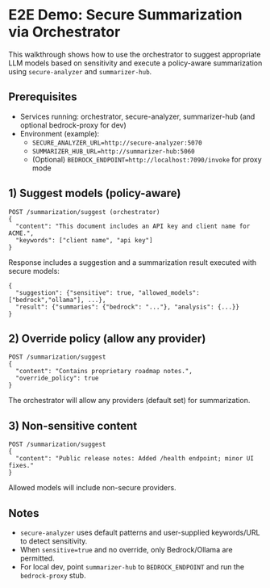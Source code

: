 # E2E Demo: Secure Summarization via Orchestrator

This walkthrough shows how to use the orchestrator to suggest appropriate LLM models based on sensitivity and execute a policy-aware summarization using `secure-analyzer` and `summarizer-hub`.

## Prerequisites
- Services running: orchestrator, secure-analyzer, summarizer-hub (and optional bedrock-proxy for dev)
- Environment (example):
  - `SECURE_ANALYZER_URL=http://secure-analyzer:5070`
  - `SUMMARIZER_HUB_URL=http://summarizer-hub:5060`
  - (Optional) `BEDROCK_ENDPOINT=http://localhost:7090/invoke` for proxy mode

## 1) Suggest models (policy-aware)
```
POST /summarization/suggest (orchestrator)
{
  "content": "This document includes an API key and client name for ACME.",
  "keywords": ["client name", "api key"]
}
```
Response includes a suggestion and a summarization result executed with secure models:
```
{
  "suggestion": {"sensitive": true, "allowed_models": ["bedrock","ollama"], ...},
  "result": {"summaries": {"bedrock": "..."}, "analysis": {...}}
}
```

## 2) Override policy (allow any provider)
```
POST /summarization/suggest
{
  "content": "Contains proprietary roadmap notes.",
  "override_policy": true
}
```
The orchestrator will allow any providers (default set) for summarization.

## 3) Non-sensitive content
```
POST /summarization/suggest
{
  "content": "Public release notes: Added /health endpoint; minor UI fixes."
}
```
Allowed models will include non-secure providers.

## Notes
- `secure-analyzer` uses default patterns and user-supplied keywords/URL to detect sensitivity.
- When `sensitive=true` and no override, only Bedrock/Ollama are permitted.
- For local dev, point `summarizer-hub` to `BEDROCK_ENDPOINT` and run the `bedrock-proxy` stub.
